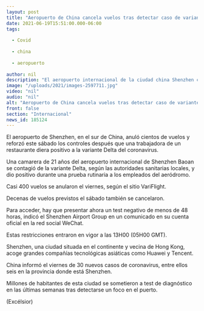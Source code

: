 ```yaml
---
layout: post
title: "Aeropuerto de China cancela vuelos tras detectar caso de variante Delta"
date: 2021-06-19T15:51:00.000-06:00
tags:
  
  - Covid
  
  - china
  
  - aeropuerto
  
author: nil
description: "El aeropuerto internacional de la ciudad china Shenzhen cancela cientos de vuelos y refuerza los controles sanitarios luego que una trabajadora diera positivo a la variante Delta del coronavirus"
image: "/uploads/2021/images-2597711.jpg"
video: "nil"
audio: "nil"
alt: "Aeropuerto de China cancela vuelos tras detectar caso de variante Delta"
front: false
section: "Internacional"
news_id: 185124
---
```


El aeropuerto de Shenzhen, en el sur de China, anuló cientos de vuelos y reforzó este sábado los controles después que una trabajadora de un restaurante diera positivo a la variante Delta del coronavirus.

Una camarera de 21 años del aeropuerto internacional de Shenzhen Baoan se contagió de la variante Delta, según las autoridades sanitarias locales, y dio positivo durante una prueba rutinaria a los empleados del aeródromo.

Casi 400 vuelos se anularon el viernes, según el sitio VariFlight.

Decenas de vuelos previstos el sábado también se cancelaron.

Para acceder, hay que presentar ahora un test negativo de menos de 48 horas, indicó el Shenzhen Airport Group en un comunicado en su cuenta oficial en la red social WeChat.

Estas restricciones entraron en vigor a las 13H00 (05H00 GMT).

Shenzhen, una ciudad situada en el continente y vecina de Hong Kong, acoge grandes compañías tecnológicas asiáticas como Huawei y Tencent.

China informó el viernes de 30 nuevos casos de coronavirus, entre ellos seis en la provincia donde está Shenzhen.

Millones de habitantes de esta ciudad se sometieron a test de diagnóstico en las últimas semanas tras detectarse un foco en el puerto.

(Excélsior)